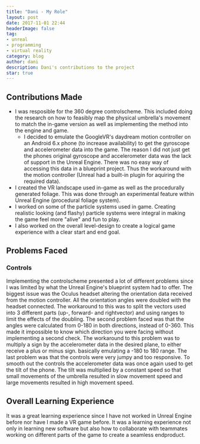 ```yaml
---
title: "Dani - My Role"
layout: post
date: 2017-11-01 22:44
headerImage: false
tag:
- unreal
- programming
- virtual reality
category: blog
author: dani
description: Dani's contributions to the project
star: true
---
```


## Contributions Made
- I was resposible for the 360 degree controlscheme. This included doing the research on how to feasibly map the physical umbrella's movement to match the in-game version as well as implementing the method into the engine and game.
  - I decided to  emulate the GoogleVR's daydream motion controller on an Android 6.x phone (to increase availability) to get the gyroscope and accelerometer data into the game. The reason I did not just get the phones original gyroscope and accelerometer data was the lack of support in the Unreal Engine. There was no easy way of accessing this data in a blueprint project. Thus the workaround with the motion controller (Unreal had a built-in plugin for aquiring the required data).
- I created the VR landscape used in-game as well as the procedurally generated foliage. This was done through an experimental feature within Unreal Engine (procedural foliage system).
- I worked on some of the particle systems used in game. Creating realistic looking (and flashy) particle systems were integral in making the game feel more "alive" and fun to play.
- I also worked on the overall level-design to create a logical game experience with a clear start and end goal.

## Problems Faced
### Controls
Implementing the controlscheme presented a lot of different problems since I was limited by what the Unreal Engine's blueprint system had to offer. The biggest issue was the Oculus headset altering the orientation data received from the motion controller. All the orientation angles were doubled with the headset connected. The workaround to this was to split the vectors used into 3 different parts (up-, forward- and rightvector) and using ranges to limit the effects of the doubling. The second problem faced was that the angles were calculated from 0-180 in both directions, instead of 0-360. This made it impossible to know which direction you were facing without implementing a second check. The workaround to this problem was to multiply a sign by the accelerometer data in the desired plane, to either receive a plus or minus sign. basically emulating a -180 to 180 range. The last problem was that the controls were very jumpy and too responsive. To smooth out the controls the accelerometer data was once again used to get the tilt of the phone. The tilt was multiplied by a constant speed so that small movements of the umbrella resulted in slow movement speed and large movements resulted in high movement speed.

## Overall Learning Experience
It was a great learning experience since I have not worked in Unreal Engine before nor have I made a VR game before. It was a learning experience not only in learning new software but also how to collaborate with teammates working on different parts of the game to create a seamless endproduct.
